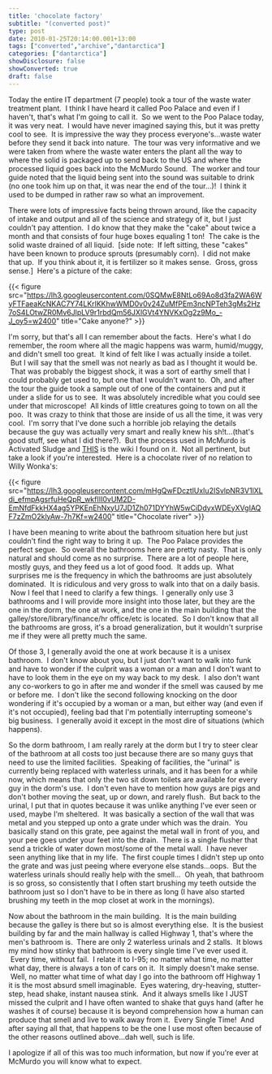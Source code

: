 ```yaml
---
title: 'chocolate factory'
subtitle: "(converted post)"
type: post
date: 2010-01-25T20:14:00.001+13:00
tags: ["converted","archive","dantarctica"]
categories: ["dantarctica"]
showDisclosure: false
showConverted: true
draft: false
---
```


Today the entire IT department (7 people) took a tour of the waste water treatment plant.  I think I have heard it called Poo Palace and even if I haven't, that's what I'm going to call it.  So we went to the Poo Palace today, it was very neat.  I would have never imagined saying this, but it was pretty cool to see.  It is impressive the way they process everyone's...waste water before they send it back into nature.  The tour was very informative and we were taken from where the waste water enters the plant all the way to where the solid is packaged up to send back to the US and where the processed liquid goes back into the McMurdo Sound.  The worker and tour guide noted that the liquid being sent into the sound was suitable to drink (no one took him up on that, it was near the end of the tour...)!  I think it used to be dumped in rather raw so what an improvement.  
  
There were lots of impressive facts being thrown around, like the capacity of intake and output and all of the science and strategy of it, but I just couldn't pay attention.  I do know that they make the "cake" about twice a month and that consists of four huge boxes equaling 1 ton!  The cake is the solid waste drained of all liquid.  \[side note:  If left sitting, these "cakes" have been known to produce sprouts (presumably corn).  I did not make that up.  If you think about it, it is fertilizer so it makes sense.  Gross, gross sense.\]  Here's a picture of the cake:  

{{< figure src="https://lh3.googleusercontent.com/0SQMwE8NtLo69Ao8d3fa2WA6WyFTFaeaKcNKAC7Y74LKrlKKhwWMD0v0v24ZuMfPEm3ncNPTeh3gMs2Hz7oS4LOtwZR0Mv6JlpLV9r1rbdQm56JXlGVt4YNVKxOg2z9Mo_-J_oy5=w2400" title="Cake anyone?" >}}

  
I'm sorry, but that's all I can remember about the facts.  Here's what I do remember, the room where all the magic happens was warm, humid/muggy, and didn't smell too great.  It kind of felt like I was actually inside a toilet.  But I will say that the smell was not nearly as bad as I thought it would be.  That was probably the biggest shock, it was a sort of earthy smell that I could probably get used to, but one that I wouldn't want to.  Oh, and after the tour the guide took a sample out of one of the containers and put it under a slide for us to see.  It was absolutely incredible what you could see under that microscope!  All kinds of little creatures going to town on all the poo.  It was crazy to think that those are inside of us all the time, it was very cool.  I'm sorry that I've done such a horrible job relaying the details because the guy was actually very smart and really knew his sh!t...(that's good stuff, see what I did there?).  But the process used in McMurdo is Activated Sludge and [THIS](http://en.wikipedia.org/wiki/Activated_sludge) is the wiki I found on it.  Not all pertinent, but take a look if you're interested.  Here is a chocolate river of no relation to Willy Wonka's:  

{{< figure src="https://lh3.googleusercontent.com/mHgQwFDcztlUxIu2ISvlpNR3V1lXLdi_efmpAgsrfuHeQpR_wkfIII0vUM2D-EmNfdFkkHX4ag5YPKEnEhNxyU7JD1Zh071DYYhW5wCiDdyxWDEyXVgIAQF7zZmO2klyAw-7h7Kf=w2400" title="Chocolate river" >}}

  
I have been meaning to write about the bathroom situation here but just couldn't find the right way to bring it up.  The Poo Palace provides the perfect segue.  So overall the bathrooms here are pretty nasty.  That is only natural and should come as no surprise.  There are a lot of people here, mostly guys, and they feed us a lot of good food.  It adds up.  What surprises me is the frequency in which the bathrooms are just absolutely dominated.  It is ridiculous and very gross to walk into that on a daily basis.  Now I feel that I need to clarify a few things.  I generally only use 3 bathrooms and I will provide more insight into those later, but they are the one in the dorm, the one at work, and the one in the main building that the galley/store/library/finance/hr office/etc is located.  So I don't know that all the bathrooms are gross, it's a broad generalization, but it wouldn't surprise me if they were all pretty much the same.  
  
Of those 3, I generally avoid the one at work because it is a unisex bathroom.  I don't know about you, but I just don't want to walk into funk and have to wonder if the culprit was a woman or a man and I don't want to have to look them in the eye on my way back to my desk.  I also don't want any co-workers to go in after me and wonder if the smell was caused by me or before me.  I don't like the second following knocking on the door wondering if it's occupied by a woman or a man, but either way (and even if it's not occupied), feeling bad that I'm potentially interrupting someone's big business.  I generally avoid it except in the most dire of situations (which happens).  
  
So the dorm bathroom, I am really rarely at the dorm but I try to steer clear of the bathroom at all costs too just because there are so many guys that need to use the limited facilities.  Speaking of facilities, the "urinal" is currently being replaced with waterless urinals, and it has been for a while now, which means that only the two sit down toilets are available for every guy in the dorm's use.  I don't even have to mention how guys are pigs and don't bother moving the seat, up or down, and rarely flush.  But back to the urinal, I put that in quotes because it was unlike anything I've ever seen or used, maybe I'm sheltered.  It was basically a section of the wall that was metal and you stepped up onto a grate under which was the drain.  You basically stand on this grate, pee against the metal wall in front of you, and your pee goes under your feet into the drain.  There is a single flusher that send a trickle of water down most/some of the metal wall.  I have never seen anything like that in my life.  The first couple times I didn't step up onto the grate and was just peeing where everyone else stands...oops.  But the waterless urinals should really help with the smell...  Oh yeah, that bathroom is so gross, so consistently that I often start brushing my teeth outside the bathroom just so I don't have to be in there as long (I have also started brushing my teeth in the mop closet at work in the mornings).  
  
Now about the bathroom in the main building.  It is the main building because the galley is there but so is almost everything else.  It is the busiest building by far and the main hallway is called Highway 1, that's where the men's bathroom is.  There are only 2 waterless urinals and 2 stalls.  It blows my mind how stinky that bathroom is every single time I've ever used it.  Every time, without fail.  I relate it to I-95; no matter what time, no matter what day, there is always a ton of cars on it.  It simply doesn't make sense.  Well, no matter what time of what day I go into the bathroom off Highway 1 it is the most absurd smell imaginable.  Eyes watering, dry-heaving, stutter-step, head shake, instant nausea stink.  And it always smells like I JUST missed the culprit and I have often wanted to shake that guys hand (after he washes it of course) because it is beyond comprehension how a human can produce that smell and live to walk away from it.  Every Single Time!  And after saying all that, that happens to be the one I use most often because of the other reasons outlined above...dah well, such is life.  
  
I apologize if all of this was too much information, but now if you're ever at McMurdo you will know what to expect.